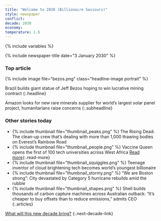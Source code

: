 ```yaml
---
title: "Welcome to 2030 (Billionaire Saviours)"
style: newspaper
conflict: 
decade: 2030
economy: 
temperature: 1.6
---
```


{% include variables %}

{% include newspaper-title date="3 January 2030" %}

### Top article

{% include image file="bezos.png" class="headline-image portrait" %}

Brazil builds giant statue of Jeff Bezos hoping to win lucrative mining contract
{:.headline}

Amazon looks for new rare minerals supplier for world’s largest solar panel project, humanitarians raise concerns
{:.subheadline}

### Other stories today

- {% include thumbnail file="thumbnail_peaks.png" %} The Rising Dead: The clean-up crew that’s dealing with more than 1,000 thawing bodies on Everest’s Rainbow Road
- {% include thumbnail file="thumbnail_people.png" %} Vaccine Queen opens the first of 100 tech universities across West Africa [Read more](story_vaccine-queen.html){:.read-more}
- {% include thumbnail file="thumbnail_squiggles.png" %} Teenage inventor of cloud brightening tech becomes world’s youngest billionaire
- {% include thumbnail file="thumbnail_stormy.png" %} “We are Boston strong”: City devastated by Category 5 hurricane rebuilds amid the rubble
- {% include thumbnail file="thumbnail_shapes.png" %} Shell builds thousands of carbon capture machines across Australian outback: “It’s cheaper to buy offsets than to reduce emissions,” admits CEO
{:.articles}

[What will this new decade bring?](chapter_grassroots-inequality-rebellion.html)
{:.next-decade-link}
